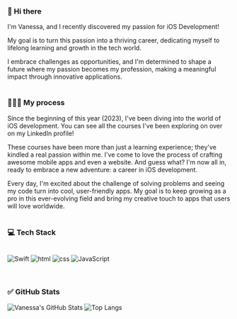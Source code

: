 ### 👋 Hi there 

I'm Vanessa, and I recently discovered my passion for iOS Development!

My goal is to turn this passion into a thriving career, dedicating myself to lifelong learning and growth in the tech world. 

I embrace challenges as opportunities, and I'm determined to shape a future where my passion becomes my profession, making a meaningful impact through innovative applications.
<br/><br/>

### 👩🏻‍💻 My process 

Since the beginning of this year (2023), I've been diving into the world of iOS development. You can see all the courses I've been exploring on over on my LinkedIn profile!

These courses have been more than just a learning experience; they've kindled a real passion within me. I've come to love the process of crafting awesome mobile apps and even a website. And guess what? I'm now all in, ready to embrace a new adventure: a career in iOS development.

Every day, I'm excited about the challenge of solving problems and seeing my code turn into cool, user-friendly apps. My goal is to keep growing as a pro in this ever-evolving field and bring my creative touch to apps that users will love worldwide.
<br/><br/>

### 💻 Tech Stack 

<div stile="display: inline_block"><br/>
  <img align="center" alt="Swift" src="https://img.shields.io/badge/Swift-FA7343?style=for-the-badge&logo=swift&logoColor=white"/>
  <img align="center" alt="html" src="https://img.shields.io/badge/HTML-239120?style=for-the-badge&logo=html5&logoColor=white"/>
  <img align="center" alt="css" src="https://img.shields.io/badge/CSS-239120?&style=for-the-badge&logo=css3&logoColor=white"/>
  <img align="center" alt="JavaScript" src="https://img.shields.io/badge/JavaScript-F7DF1E?style=for-the-badge&logo=javascript&logoColor=black"/>
</div>
<br/><br/>

### ✅ GitHub Stats 

![Vanessa's GitHub Stats](https://github-readme-stats.vercel.app/api?username=vanluhurla&show_icons=true&theme=tokyonight)
![Top Langs](https://github-readme-stats.vercel.app/api/top-langs/?username=vanluhurla&layout=compact&show_icons=true&theme=tokyonight)

